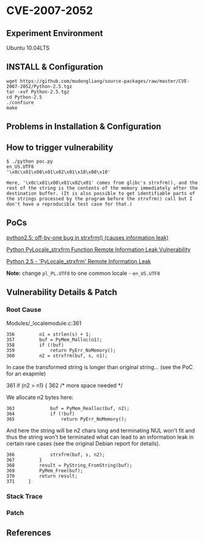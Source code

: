 # CVE-2007-2052

## Experiment Environment

Ubuntu 10.04LTS

## INSTALL & Configuration

```
wget https://github.com/mudongliang/source-packages/raw/master/CVE-2007-2052/Python-2.5.tgz
tar -xvf Python-2.5.tgz
cd Python-2.5
./confiure
make
```

## Problems in Installation & Configuration


## How to trigger vulnerability

```
$ ./python poc.py
en_US.UTF8
'\x0c\x01\x08\x01\x02\x01\x18\x08\x10'

Here, '\x0c\x01\x08\x01\x02\x01' comes from glibc's strxfrm(), and the
rest of the string is the contents of the memory immediately after the
destination buffer. (It is also possible to get identifiable parts of
the strings processed by the program before the strxfrm() call but I
don't have a reproducible test case for that.)
```

## PoCs

[python2.5: off-by-one bug in strxfrm() (causes information leak)](https://bugs.debian.org/cgi-bin/bugreport.cgi?bug=416934)

[Python PyLocale_strxfrm Function Remote Information Leak Vulnerability](https://www.securityfocus.com/bid/23887/exploit)

[Python 2.5 - 'PyLocale_strxfrm' Remote Information Leak](https://www.exploit-db.com/exploits/30018/)

**Note:** change `pl_PL.UTF8` to one common locale - `en_US.UTF8`

## Vulnerability Details & Patch

### Root Cause

Modules/_localemodule.c:361

```
356         n1 = strlen(s) + 1;
357         buf = PyMem_Malloc(n1);
358         if (!buf)
359             return PyErr_NoMemory();
360         n2 = strxfrm(buf, s, n1);
```

In case the transformed string is longer than original string...
(see the PoC for an exapmle)

361         if (n2 > n1) {
362             /* more space needed */

We allocate n2 bytes here:

```
363             buf = PyMem_Realloc(buf, n2);
364             if (!buf)
365                 return PyErr_NoMemory();
```

And here the string will be n2 chars long and terminating NUL won't
fit and thus the string won't be terminated what can lead to an
information leak in certain rare cases (see the original Debian report
for details).

```
366             strxfrm(buf, s, n2);
367         }
368         result = PyString_FromString(buf);
369         PyMem_Free(buf);
370         return result;
371     }
```

### Stack Trace

### Patch

## References
